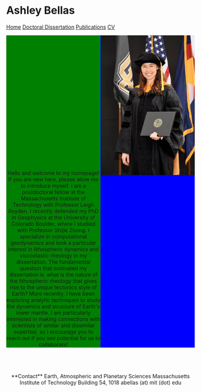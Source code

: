 # Ashley Bellas     

[Home](README.md)       [Doctoral Dissertation](test)         [Publications](/publications/README.md)               [CV](test)

<html>
<head></head>
 <body>
    <div style="width: 100%; display: table;">
        <div style="display: table-row; height: 140px;">
            <div style="width: 50%; display: table-cell; background: green;">
                <center>Hello and welcome to my homepage! If you are new here, please allow me to introduce myself. I am a postdoctoral fellow at the Massachusetts Institute of Technology with Professor Leigh Royden. I recently defended my PhD in Geophysics at the University of Colorado Boulder, where I studied with Professor Shijie Zhong. I specialize in computational geodynamics and took a particular interest in lithospheric dynamics and viscoelastic rheology in my dissertation. The fundamental question that motivated my dissertation is: what is the nature of the lithospheric rheology that gives rise to the unique tectonics style of Earth? More recently, I have been exploring analytic techniques to study the dynamics and structure of Earth's lower mantle. I am particularly interested in making connections with scientists of similar and dissimilar expertise, so I encourage you to reach out if you see potential for us to collaborate!</center>
            </div>
            <div style="display: table-cell; background: blue;"> 
                <img align="right" width="250" src="3_highres.jpg">
            </div>
        </div>
    </div>
 </body>
</html>

<br/>
<br/>
<br/>
<br/>

<center>
**Contact**  
Earth, Atmospheric and Planetary Sciences  
Massachusetts Institute of Technology  
Building 54, 1018  
abellas (at) mit (dot) edu
</center>
